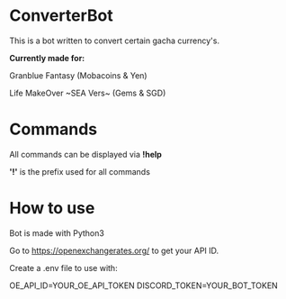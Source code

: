 # ConverterBot

This is a bot written to convert certain gacha currency's.

**Currently made for:**

Granblue Fantasy (Mobacoins & Yen)

Life MakeOver ~SEA Vers~ (Gems & SGD)


# Commands
All commands can be displayed via **!help** 

**'!'** is the prefix used for all commands

# How to use

Bot is made with Python3

Go to https://openexchangerates.org/ to get your API ID.

Create a .env file to use with: 

OE_API_ID=YOUR_OE_API_TOKEN 
DISCORD_TOKEN=YOUR_BOT_TOKEN 